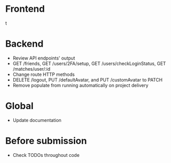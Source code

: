 # Frontend
t 
# Backend
- Review API endpoints' output
 - GET /friends, GET /users/2FA/setup, GET /users/checkLoginStatus, GET /matches/user/:id
- Change route HTTP methods
 - DELETE /logout, PUT /defaultAvatar, and PUT /customAvatar to PATCH
- Remove populate from running automatically on project delivery

# Global
- Update documentation

# Before submission
- Check TODOs throughout code
